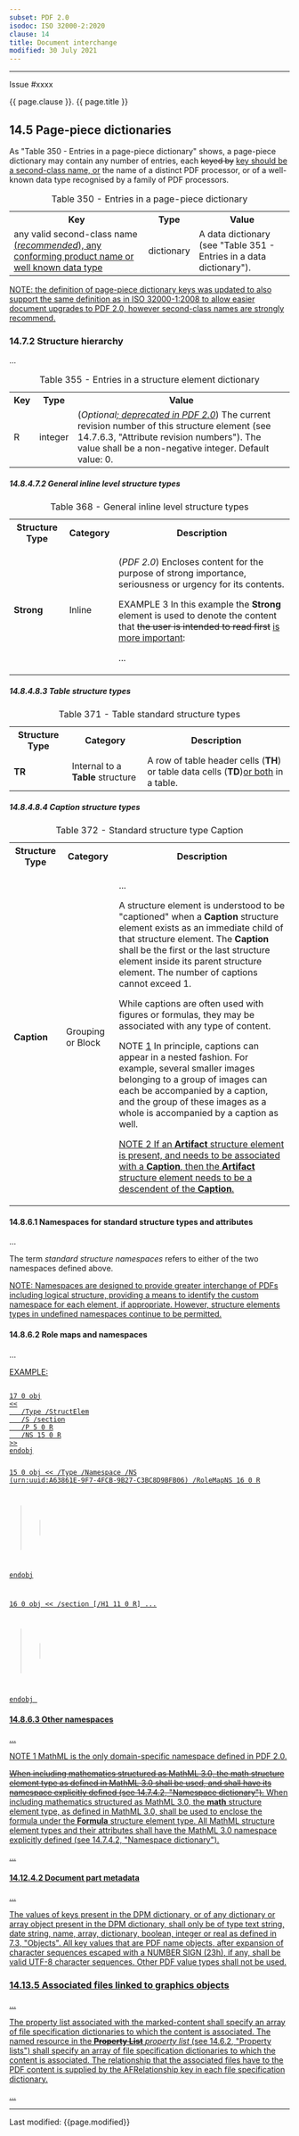 ```yaml
---
subset: PDF 2.0
isodoc: ISO 32000-2:2020
clause: 14
title: Document interchange
modified: 30 July 2021
---
```


<ul>
</ul>
<hr>

<link rel="stylesheet" href="../assets/iso-style.css">
<div class="isostyle">
<div class="fixedpopup" id="issuelink">
	Issue #xxxx
</div>

<p class="fake-h1">{{ page.clause }}. {{ page.title }}</p>

<h2 id="H14.5">14.5 Page-piece dictionaries</h2>

<p>
As "Table 350 - Entries in a page-piece dictionary" shows, a page-piece dictionary may contain any number of entries,
each <del onMouseEnter="mouseEnter(this)" data-issue="69">keyed by</del>
<ins onMouseEnter="mouseEnter(this)" data-issue="69">key should be a second-class name, or</ins>
the name of a distinct PDF processor, or of a well-known data type recognised by a family of PDF processors.
</p>

<table>
  <caption id="Table350">Table 350 - Entries in a page-piece dictionary</caption>
  <tr>
    <th>Key</th>
    <th>Type</th>
    <th>Value</th>
  </tr>
  <tr>
    <td>any valid second-class name <ins onMouseEnter="mouseEnter(this)" data-issue="69">(<i>recommended</i>), any conforming product name or well known data type</ins></td>
    <td>dictionary</td>
    <td>A data dictionary (see "Table 351 - Entries in a data dictionary").
    </td>
  </tr>
</table>

<p>
<ins onMouseEnter="mouseEnter(this)" data-issue="69"> NOTE: the definition of page-piece dictionary keys was updated to also support the same definition as in ISO 32000-1:2008 to allow easier document upgrades to PDF 2.0, however second-class names are strongly recommend.</ins>
</p>

<h3 id="H14.7.2">14.7.2 Structure hierarchy</h3>

<p>...</p>

<table>
  <caption id="Table355">Table 355 - Entries in a structure element dictionary</caption>
  <tr>
    <th>Key</th>
    <th>Type</th>
    <th>Value</th>
  </tr>
  <tr>
    <td>R</td>
    <td>integer</td>
    <td>(<i>Optional<ins onMouseEnter="mouseEnter(this)" data-issue="93">; deprecated in PDF 2.0</ins></i>) The current revision number of this structure element (see 14.7.6.3, "Attribute revision numbers"). The value shall be a non-negative integer. Default value: 0.
    </td>
  </tr>
</table>


<h5 id="H14.8.4.7.2">14.8.4.7.2 General inline level structure types</h5>


<table>
  <caption id="Table368">Table 368 - General inline level structure types</caption>
  <tr>
    <th>Structure Type</th>
    <th>Category</th>
    <th>Description</th>
  </tr>
  <tr>
    <td><b>Strong</b></td>
    <td>Inline</td>
    <td>
    <p>(<i>PDF 2.0</i>) Encloses content for the purpose of strong importance, seriousness or urgency for its contents.</p>
    <p>EXAMPLE 3 In this example the <b>Strong</b> element is used to denote the content
    that <del onMouseEnter="mouseEnter(this)" data-issue="84">the user is intended to read first</del>
    <ins onMouseEnter="mouseEnter(this)" data-issue="84">is more important</ins>:
    </p>
    <p>...</p>
    </td>
  </tr>
</table>


<h5 id="H14.8.4.8.3">14.8.4.8.3 Table structure types</h5>


<table>
  <caption id="Table371">Table 371 - Table standard structure types</caption>
  <tr>
    <th>Structure Type</th>
    <th>Category</th>
    <th>Description</th>
  </tr>
  <tr>
    <td><b>TR</b></td>
    <td>Internal to a <b>Table</b> structure</td>
    <td>
    A row of table header cells (<b>TH</b>) or table data cells (<b>TD</b>)<ins onMouseEnter="mouseEnter(this)" data-issue="71">or both</ins> in a table.
    </td>
  </tr>
</table>


<h5 id="H14.8.4.8.4">14.8.4.8.4 Caption structure types</h5>


<table>
  <caption id="Table372">Table 372 - Standard structure type Caption</caption>
  <tr>
    <th>Structure Type</th>
    <th>Category</th>
    <th>Description</th>
  </tr>
  <tr>
    <td><b>Caption</b></td>
    <td>Grouping or Block</td>
    <td>
    <p>...</p>
    <p>A structure element is understood to be "captioned" when a <b>Caption</b> structure element exists as an immediate child of that structure element.
    The <b>Caption</b> shall be the first or the last structure element inside its parent structure element. The number of captions cannot exceed 1.
    </p>
    <p>While captions are often used with figures or formulas, they may be associated with any type of content.</p>
    <p>NOTE <ins onMouseEnter="mouseEnter(this)" data-issue="35">1</ins> In principle, captions can appear in a nested fashion. For example, several smaller images belonging to a group of images can each
    be accompanied by a caption, and the group of these images as a whole is accompanied by a caption as well.</p>
    <p>
    <ins onMouseEnter="mouseEnter(this)" data-issue="35">NOTE 2 If an <b>Artifact</b> structure element is present, and needs to be associated with a <b>Caption</b>, then the <b>Artifact</b> structure element needs to be a descendent of the <b>Caption</b>.</ins>
    </p>
    </td>
  </tr>
</table>


<h4 id="H14.8.6.1">14.8.6.1 Namespaces for standard structure types and attributes</h4>

<p>...</p>

<p>The term <i>standard structure namespaces</i> refers to either of the two namespaces defined above.</p>

<p>
<ins onMouseEnter="mouseEnter(this)" data-issue="8"> NOTE: Namespaces are designed to provide greater interchange of PDFs including logical structure, providing a means to identify the custom namespace for each element, if appropriate. However, structure elements types in undefined namespaces continue to be permitted. </ins>
</p>


<h4 id="H14.8.6.2">14.8.6.2 Role maps and namespaces</h4>

<p>...</p>

<ins onMouseEnter="mouseEnter(this)" data-issue="65">
<p>EXAMPLE:</p>
<code>
17 0 obj
<<
   /Type /StructElem
   /S /section
   /P 5 0 R
   /NS 15 0 R
>>
endobj

15 0 obj
<<
   /Type /Namespace
   /NS (urn:uuid:A63861E-9F7-4FCB-9B27-C3BC8D9BFB06)
   /RoleMapNS 16 0 R
>>
endobj

16 0 obj
<<
   /section [/H1 11 0 R]
   ...
>>
endobj
</code>
</ins>


<h4 id="H14.8.6.3">14.8.6.3 Other namespaces</h4>

<p>...</p>

<p>NOTE 1 MathML is the only domain-specific namespace defined in PDF 2.0.</p>

<p>
<del onMouseEnter="mouseEnter(this)" data-issue="72">When including mathematics structured as MathML 3.0, the math structure element type as defined in MathML 3.0 shall be used, and shall have its namespace explicitly defined (see 14.7.4.2, "Namespace dictionary").</del>
<ins onMouseEnter="mouseEnter(this)" data-issue="72">When including mathematics structured as MathML 3.0, the <b>math</b> structure element type, as defined in MathML 3.0, shall be used to enclose the formula under the <b>Formula</b> structure element type. All MathML structure element types and their attributes shall have the MathML 3.0 namespace explicitly defined (see 14.7.4.2, "Namespace dictionary").</ins>
</p>

<p>...</p>


<h4 id="H14.12.4.2">14.12.4.2 Document part metadata</h4>

<p>...</p>

<p>
The values of keys present in the DPM dictionary, or of any dictionary or array object present in the DPM dictionary, shall only be of type text string, date string,
<ins onMouseEnter="mouseEnter(this)" data-issue="86">name,</ins>
array, dictionary, boolean, integer or real as defined in 7.3, "Objects".
<ins onMouseEnter="mouseEnter(this)" data-issue="86">All key values that are PDF name objects, after expansion of character sequences escaped with a NUMBER SIGN (23h), if any, shall be valid UTF-8 character sequences.</ins>
Other PDF value types shall not be used.
</p>


<h3 id="H14.13.5">14.13.5 Associated files linked to graphics objects</h3>


<p>...</p>

<p>
The property list associated with the marked-content shall specify an array of file specification dictionaries to which
the content is associated. The named resource in the
<del onMouseEnter="mouseEnter(this)" data-issue="14"><b>Property List</b></del>
<ins onMouseEnter="mouseEnter(this)" data-issue="14"><i>property list</i></ins>
(see 14.6.2, "Property lists") shall specify an array of file specification dictionaries to which the content is associated.
The relationship that the associated files have to the PDF content is supplied by the AFRelationship key in each file specification dictionary.
</p>

<p>...</p>


</div>


<hr>
<p class="footnote">Last modified: {{page.modified}}</p>
